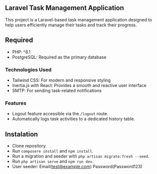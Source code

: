 ## Laravel Task Management Application

This project is a Laravel-based task management application designed to help users efficiently manage their tasks and track their progress.

## Required 
- PHP: ^8.1
- PostgreSQL: Required as the primary database

### Technologies Used
- Tailwind CSS: For modern and responsive styling
- Inertia.js with React: Provides a smooth and reactive user interface
- SMTP: For sending task-related notifications

### Features
- Logout feature accessible via the `/logout` route.
- Automatically logs task activities to a dedicated history table.

## Instalation
- Clone repository.
- Run `composere install` and `npm install`.
- Run a migration and seeder with `php artisan migrate:fresh --seed`.
- Run `php artisan serve` and `npm run dev`.
- User seeder: Email(test@example.com) Password(Password123)
